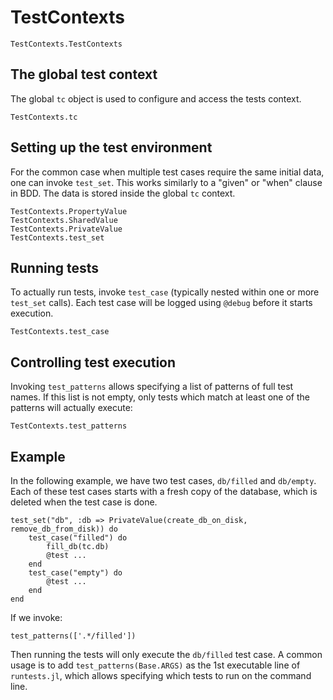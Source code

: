 # TestContexts

```@docs
TestContexts.TestContexts
```

## The global test context

The global `tc` object is used to configure and access the tests context.

```@docs
TestContexts.tc
```

## Setting up the test environment

For the common case when multiple test cases require the same initial data, one can invoke
`test_set`. This works similarly to a "given" or "when" clause in BDD. The data is stored
inside the global `tc` context.

```@docs
TestContexts.PropertyValue
TestContexts.SharedValue
TestContexts.PrivateValue
TestContexts.test_set
```

## Running tests

To actually run tests, invoke `test_case` (typically nested within one or more `test_set` calls).
Each test case will be logged using `@debug` before it starts execution.

```@docs
TestContexts.test_case
```

## Controlling test execution

Invoking `test_patterns` allows specifying a list of patterns of full test names. If this list is
not empty, only tests which match at least one of the patterns will actually execute:

```@docs
TestContexts.test_patterns
```

## Example

In the following example, we have two test cases, `db/filled` and `db/empty`. Each of these test
cases starts with a fresh copy of the database, which is deleted when the test case is done.

```
test_set("db", :db => PrivateValue(create_db_on_disk, remove_db_from_disk)) do
    test_case("filled") do
        fill_db(tc.db)
        @test ...
    end
    test_case("empty") do
        @test ...
    end
end
```

If we invoke:

```
test_patterns(['.*/filled'])
```

Then running the tests will only execute the `db/filled` test case. A common usage is to add
`test_patterns(Base.ARGS)` as the 1st executable line of `runtests.jl`, which allows specifying
which tests to run on the command line.
